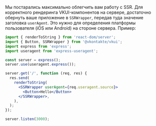 Мы постарались максимально облегчить вам работу с SSR. Для корректного рендеринга VKUI-компонентов на сервере,
достаточно обернуть ваше приложение в `SSRWrapper`, передав туда значение заголовка `userAgent`. Это нужно для
определения платформы пользователя (iOS или Android) на стороне сервера. Пример:

```jsx static
import { renderToString } from 'react-dom/server';
import { Button, SSRWrapper } from '@vkontakte/vkui';
import express from 'express';
import useragent from 'express-useragent';

const server = express();
server.use(useragent.express());

server.get('/', function (req, res) {
  res.send(
    renderToString(
      <SSRWrapper userAgent={req.useragent.source}>
        <Button>Hello</Button>
      </SSRWrapper>,
    ),
  );
});

server.listen(3000);
```
